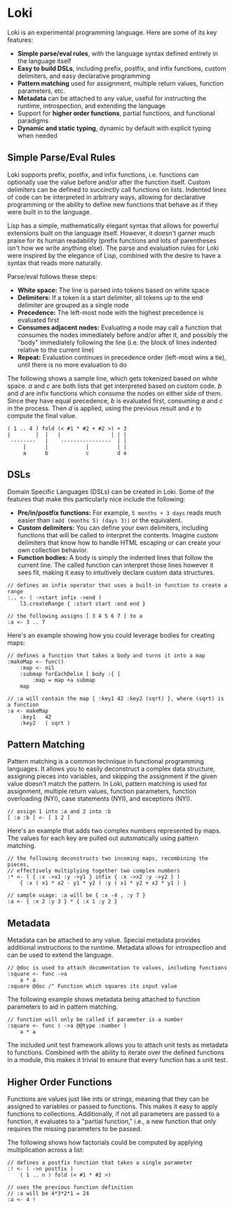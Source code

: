 Loki
====

Loki is an experimental programming language.  Here are some of its key features:

* **Simple parse/eval rules**, with the language syntax defined entirely in the language itself
* **Easy to build DSLs**, including prefix, postfix, and infix functions, custom delimiters, and easy declarative programming
* **Pattern matching** used for assignment, multiple return values, function parameters, etc.
* **Metadata** can be attached to any value, useful for instructing the runtime, introspection, and extending the language
* Support for **higher order functions**, partial functions, and functional paradigms
* **Dynamic and static typing**, dynamic by default with explicit typing when needed


Simple Parse/Eval Rules
-----------------------

Loki supports prefix, postfix, and infix functions, i.e. functions can optionally use the value before and/or after the function itself.  Custom delimiters can be defined to succinctly call functions on lists.  Indented lines of code can be interpreted in arbitrary ways, allowing for declarative programming or the ability to define new functions that behave as if they were built in to the language.

Lisp has a simple, mathematically elegant syntax that allows for powerful extensions built on the language itself.  However, it doesn't garner much praise for its human readability (prefix functions and lots of parentheses isn't how we write anything else).  The parse and evaluation rules for Loki were inspired by the elegance of Lisp, combined with the desire to have a syntax that reads more naturally.

Parse/eval follows these steps:

* **White space:** The line is parsed into tokens based on white space
* **Delimiters:** If a token is a start delimiter, all tokens up to the end delimiter are grouped as a single node
* **Precedence:** The left-most node with the highest precedence is evaluated first
* **Consumes adjacent nodes:** Evaluating a node may call a function that consumes the nodes immediately before and/or after it, and possibly the "body" immediately following the line (i.e. the block of lines indented relative to the current line)
* **Repeat:** Evaluation continues in precedence order (left-most wins a tie), until there is no more evaluation to do

The following shows a sample line, which gets tokenized based on white space.  *a* and *c* are both lists that get interpreted based on custom code.  *b* and *d* are infix functions which consume the nodes on either side of them.  Since they have equal precedence, *b* is evaluated first, consuming *a* and *c* in the process.  Then *d* is applied, using the previous result and *e* to compute the final value.

```
( 1 .. 4 ) fold (< #1 * #2 + #2 >) + 3
|        |  |   |                | | |
 --------   |    ----------------  | |
     |      |            |         | |
     a      b            c         d e
```


DSLs
----
Domain Specific Languages (DSLs) can be created in Loki.  Some of the features that make this particularly nice include the following:

* **Pre/in/postfix functions:**  For example, `5 months + 3 days` reads much easier than `(add (months 5) (days 3))` or the equivalent.
* **Custom delimiters:**  You can define your own delimiters, including functions that will be called to interpret the contents.  Imagine custom delimiters that know how to handle HTML escaping or can create your own collection behavior.
* **Function bodies:**  A body is simply the indented lines that follow the current line.  The called function can interpret those lines however it sees fit, making it easy to intuitively declare custom data structures.

```
// defines an infix operator that uses a built-in function to create a range
:.. <- ( ->start infix ->end )
    l3.createRange { :start start :end end }
```
```
// the following assigns [ 3 4 5 6 7 ] to a
:a <- 3 .. 7
```
Here's an example showing how you could leverage bodies for creating maps:

```
// defines a function that takes a body and turns it into a map
:makeMap <- func()
	:map <- nil
	:submap forEachDelim [ body :{ ]
		:map = map +a submap
	map
```
```
// :a will contain the map { :key1 42 :key2 (sqrt) }, where (sqrt) is a function
:a <- makeMap
    :key1   42
    :key2   ( sqrt )
```


Pattern Matching
----------------

Pattern matching is a common technique in functional programming languages.  It allows you to easily deconstruct a complex data structure, assigning pieces into variables, and skipping the assignment if the given value doesn't match the pattern.  In Loki, pattern matching is used for assignment, multiple return values, function parameters, function overloading (NYI), case statements (NYI), and exceptions (NYI).

```
// assign 1 into :a and 2 into :b
[ :a :b ] <- [ 1 2 ]
```

Here's an example that adds two complex numbers represented by maps.  The values for each key are pulled out automatically using pattern matching.

```
// the following deconstructs two incoming maps, recombining the pieces,
// effectively multiplying together two complex numbers
:* <- ( { :x ->x1 :y ->y1 } infix { :x ->x2 :y ->y2 } )
	{ :x ( x1 * x2 - y1 * y2 ) :y ( x1 * y2 + x2 * y1 ) }

// sample usage: :a will be { :x -4 , :y 7 }
:a <- { :x 2 :y 3 } * { :x 1 :y 2 }
```


Metadata
--------

Metadata can be attached to any value.  Special metadata provides additional instructions to the runtime.  Metadata allows for introspection and can be used to extend the language.

```
// @doc is used to attach documentation to values, including functions
:square <- func ->a
    a * a
:square @doc /" Function which squares its input value
```

The following example shows metadata being attached to function parameters to aid in pattern matching.

```
// function will only be called if parameter is a number
:square <- func ( ->a @@type :number )
    a * a
```

The included unit test framework allows you to attach unit tests as metadata to functions.  Combined with the ability to iterate over the defined functions in a module, this makes it trivial to ensure that every function has a unit test.


Higher Order Functions
----------------------

Functions are values just like ints or strings, meaning that they can be assigned to variables or passed to functions.  This makes it easy to apply functions to collections.  Additionally, if not all parameters are passed to a function, it evaluates to a "partial function," i.e., a new function that only requires the missing parameters to be passed.

The following shows how factorials could be computed by applying multiplication across a list:

```
// defines a postfix function that takes a single parameter
:! <- ( ->n postfix )
	( 1 .. n ) fold (< #1 * #2 >)

// uses the previous function definition
// :a will be 4*3*2*1 = 24
:a <- 4 !
```

